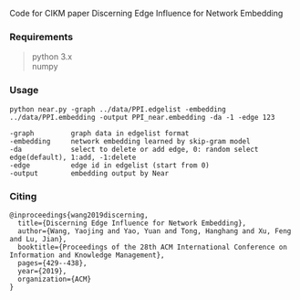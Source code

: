 Code for CIKM paper Discerning Edge Influence for Network Embedding



### Requirements
> python 3.x  
> numpy

### Usage

```
python near.py -graph ../data/PPI.edgelist -embedding ../data/PPI.embedding -output PPI_near.embedding -da -1 -edge 123
```

```
-graph         graph data in edgelist format
-embedding     network embedding learned by skip-gram model
-da            select to delete or add edge, 0: random select edge(default), 1:add, -1:delete
-edge          edge id in edgelist (start from 0)
-output        embedding output by Near
```
### Citing
```
@inproceedings{wang2019discerning,
  title={Discerning Edge Influence for Network Embedding},
  author={Wang, Yaojing and Yao, Yuan and Tong, Hanghang and Xu, Feng and Lu, Jian},
  booktitle={Proceedings of the 28th ACM International Conference on Information and Knowledge Management},
  pages={429--438},
  year={2019},
  organization={ACM}
}
```
